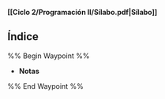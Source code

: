 **[[Ciclo 2/Programación II/Sílabo.pdf|Sílabo]]**

## Índice

%% Begin Waypoint %%
- **Notas**

%% End Waypoint %%
